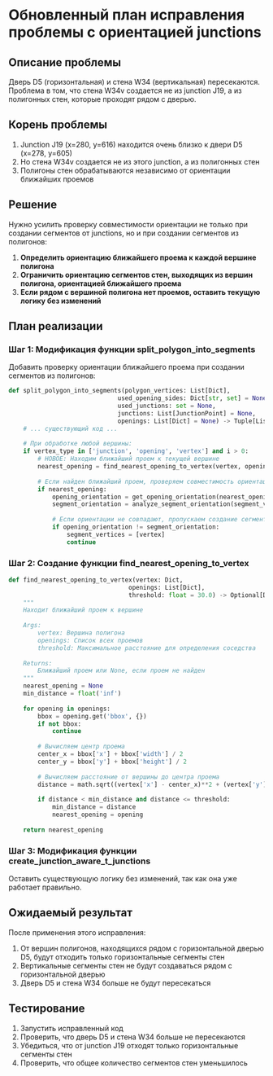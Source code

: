 # Обновленный план исправления проблемы с ориентацией junctions

## Описание проблемы

Дверь D5 (горизонтальная) и стена W34 (вертикальная) пересекаются. Проблема в том, что стена W34v создается не из junction J19, а из полигонных стен, которые проходят рядом с дверью.

## Корень проблемы

1. Junction J19 (x=280, y=616) находится очень близко к двери D5 (x=278, y=605)
2. Но стена W34v создается не из этого junction, а из полигонных стен
3. Полигоны стен обрабатываются независимо от ориентации ближайших проемов

## Решение

Нужно усилить проверку совместимости ориентации не только при создании сегментов от junctions, но и при создании сегментов из полигонов:

1. **Определить ориентацию ближайшего проема к каждой вершине полигона**
2. **Ограничить ориентацию сегментов стен, выходящих из вершин полигона, ориентацией ближайшего проема**
3. **Если рядом с вершиной полигона нет проемов, оставить текущую логику без изменений**

## План реализации

### Шаг 1: Модификация функции split_polygon_into_segments

Добавить проверку ориентации ближайшего проема при создании сегментов из полигонов:

```python
def split_polygon_into_segments(polygon_vertices: List[Dict], 
                              used_opening_sides: Dict[str, set] = None,
                              used_junctions: set = None,
                              junctions: List[JunctionPoint] = None,
                              openings: List[Dict] = None) -> Tuple[List[WallSegment], Dict[str, set], set]:
    # ... существующий код ...
    
    # При обработке любой вершины:
    if vertex_type in ['junction', 'opening', 'vertex'] and i > 0:
        # НОВОЕ: Находим ближайший проем к текущей вершине
        nearest_opening = find_nearest_opening_to_vertex(vertex, openings)
        
        # Если найден ближайший проем, проверяем совместимость ориентации
        if nearest_opening:
            opening_orientation = get_opening_orientation(nearest_opening)
            segment_orientation = analyze_segment_orientation(segment_vertices)
            
            # Если ориентации не совпадают, пропускаем создание сегмента
            if opening_orientation != segment_orientation:
                segment_vertices = [vertex]
                continue
```

### Шаг 2: Создание функции find_nearest_opening_to_vertex

```python
def find_nearest_opening_to_vertex(vertex: Dict, 
                                 openings: List[Dict], 
                                 threshold: float = 30.0) -> Optional[Dict]:
    """
    Находит ближайший проем к вершине
    
    Args:
        vertex: Вершина полигона
        openings: Список всех проемов
        threshold: Максимальное расстояние для определения соседства
    
    Returns:
        Ближайший проем или None, если проем не найден
    """
    nearest_opening = None
    min_distance = float('inf')
    
    for opening in openings:
        bbox = opening.get('bbox', {})
        if not bbox:
            continue
        
        # Вычисляем центр проема
        center_x = bbox['x'] + bbox['width'] / 2
        center_y = bbox['y'] + bbox['height'] / 2
        
        # Вычисляем расстояние от вершины до центра проема
        distance = math.sqrt((vertex['x'] - center_x)**2 + (vertex['y'] - center_y)**2)
        
        if distance < min_distance and distance <= threshold:
            min_distance = distance
            nearest_opening = opening
    
    return nearest_opening
```

### Шаг 3: Модификация функции create_junction_aware_t_junctions

Оставить существующую логику без изменений, так как она уже работает правильно.

## Ожидаемый результат

После применения этого исправления:
1. От вершин полигонов, находящихся рядом с горизонтальной дверью D5, будут отходить только горизонтальные сегменты стен
2. Вертикальные сегменты стен не будут создаваться рядом с горизонтальной дверью
3. Дверь D5 и стена W34 больше не будут пересекаться

## Тестирование

1. Запустить исправленный код
2. Проверить, что дверь D5 и стена W34 больше не пересекаются
3. Убедиться, что от junction J19 отходят только горизонтальные сегменты стен
4. Проверить, что общее количество сегментов стен уменьшилось